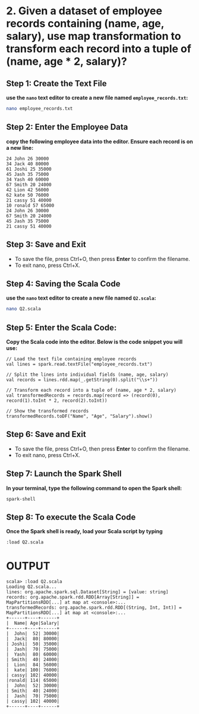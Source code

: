 # 2. Given a dataset of employee records containing (name, age, salary), use map transformation to transform each record into a tuple of (name, age * 2, salary)?

## Step 1: Create the Text File
**use the `nano` text editor to create a new file named `employee_records.txt`:**
```bash
nano employee_records.txt
```
## Step 2: Enter the Employee Data
**copy the following employee data into the editor. Ensure each record is on a new line:**

```
24 John 26 30000
34 Jack 40 80000
61 Joshi 25 35000
45 Jash 35 75000
34 Yash 40 60000
67 Smith 20 24000
42 Lion 42 56000
62 kate 50 76000
21 cassy 51 40000
10 ronald 57 65000
24 John 26 30000
67 Smith 20 24000
45 Jash 35 75000
21 cassy 51 40000
```
## Step 3: Save and Exit
* To save the file, press Ctrl+O, then press **Enter** to confirm the filename.
* To exit nano, press Ctrl+X.

## Step 4: Saving the Scala Code
**use the `nano` text editor to create a new file named `Q2.scala`:**
```bash
nano Q2.scala
```

## Step 5: Enter the Scala Code: 
**Copy the Scala code into the editor. Below is the code snippet you will use:**
```
// Load the text file containing employee records
val lines = spark.read.textFile("employee_records.txt")

// Split the lines into individual fields (name, age, salary)
val records = lines.rdd.map(_.getString(0).split("\\s+"))

// Transform each record into a tuple of (name, age * 2, salary)
val transformedRecords = records.map(record => (record(0), record(1).toInt * 2, record(2).toInt))

// Show the transformed records
transformedRecords.toDF("Name", "Age", "Salary").show()
```

## Step 6: Save and Exit
* To save the file, press Ctrl+O, then press **Enter** to confirm the filename.
* To exit nano, press Ctrl+X.

## Step 7: Launch the Spark Shell
**In your terminal, type the following command to open the Spark shell:**
```
spark-shell
```

## Step 8: To execute the Scala Code
**Once the Spark shell is ready, load your Scala script by typing**
```
:load Q2.scala
```

# OUTPUT

```
scala> :load Q2.scala
Loading Q2.scala...
lines: org.apache.spark.sql.Dataset[String] = [value: string]
records: org.apache.spark.rdd.RDD[Array[String]] = MapPartitionsRDD[...] at map at <console>:...
transformedRecords: org.apache.spark.rdd.RDD[(String, Int, Int)] = MapPartitionsRDD[...] at map at <console>:...
+------+----+------+
|  Name| Age|Salary|
+------+----+------+
|  John|  52| 30000|
|  Jack|  80| 80000|
| Joshi|  50| 35000|
|  Jash|  70| 75000|
|  Yash|  80| 60000|
| Smith|  40| 24000|
|  Lion|  84| 56000|
|  kate| 100| 76000|
| cassy| 102| 40000|
|ronald| 114| 65000|
|  John|  52| 30000|
| Smith|  40| 24000|
|  Jash|  70| 75000|
| cassy| 102| 40000|
+------+----+------+
```
